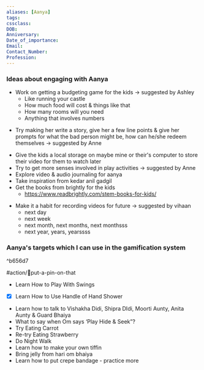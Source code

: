 ```yaml
---
aliases: [Aanya]
tags:
cssclass:
DOB:
Anniversary:
Date_of_importance:
Email:
Contact_Number:
Profession:
---
```


### Ideas about engaging with Aanya
- Work on getting a budgeting game for the kids → suggested by Ashley  
    * Like running your castle  
    * How much food will cost & things like that  
    * How many rooms will you need  
    * Anything that involves numbers
* Try making her write a story, give her a few line points & give her prompts for what the bad person might be, how can he/she redeem themselves → suggested by Anne  
- Give the kids a local storage on maybe mine or their's computer to store their video for them to watch later  
- Try to get more senses involved in play activities → suggested by Anne  
- Explore video & audio journaling for aanya
- Take inspiration from kedar anil gadgil
- Get the books from brightly for the kids  
    * https://www.readbrightly.com/stem-books-for-kids/
* Make it a habit for recording videos for future → suggested by vihaan  
    * next day  
    * next week  
    * next month, next months, next monthsss  
    * next year, years, yearssss


### Aanya's targets which I can use in the gamification system 
^b656d7

#action/📌put-a-pin-on-that   
- Learn How to Play With Swings
- [x]   Learn How to Use Handle of Hand Shower
-   Learn how to talk to Vishakha Didi, Shipra DIdi, Moorti Aunty, Anita Aunty & Guard Bhaiya
-   What to say when Om says ‘Play Hide & Seek”?
-   Try Eating Carrot
-   Re-try Eating Strawberry
-   Do Night Walk
-   Learn how to make your own tiffin
-   Bring jelly from hari om bhaiya
-   Learn how to put crepe bandage - practice more


